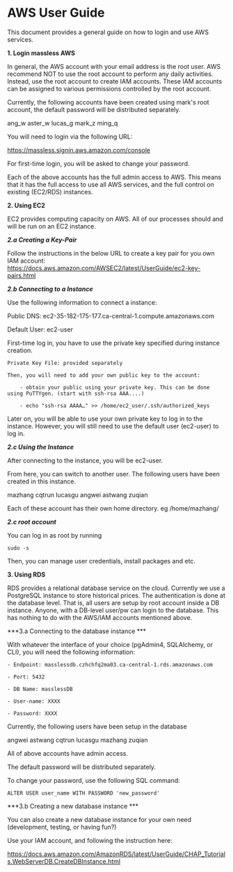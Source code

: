 # AWS User Guide

This document provides a general guide on how to login and use AWS services.

**1. Login massless AWS**

In general, the AWS account with your email address is the root user. AWS recommend NOT to use the root account to perform any daily activities.
Instead, use the root account to create IAM accounts. These IAM accounts can be assigned to various permissions controlled by the root account.

Currently, the following accounts have been created using mark's root account, the default password will be distributed separately.

ang_w
aster_w
lucas_g
mark_z
ming_q

You will need to login via the following URL:

https://massless.signin.aws.amazon.com/console

For first-time login, you will be asked to change your password.

Each of the above accounts has the full admin access to AWS.
This means that it has the full access to use all AWS services, and the full control on existing (EC2/RDS) instances.

**2. Using EC2**

EC2 provides computing capacity on AWS.
All of our processes should and will be run on an EC2 instance.

***2.a  Creating a Key-Pair***

Follow the instructions in the below URL to create a key pair for you own IAM account:
https://docs.aws.amazon.com/AWSEC2/latest/UserGuide/ec2-key-pairs.html

***2.b  Connecting to a Instance***

Use the following information to connect a instance:

Public DNS: ec2-35-182-175-177.ca-central-1.compute.amazonaws.com

Default User: ec2-user

First-time log in, you have to use the private key specified during instance creation.

	Private Key File: provided separately
    
	Then, you will need to add your own public key to the account:
    
		- obtain your public using your private key. This can be done using PuTTYgen. (start with ssh-rsa AAA....)
		
        - echo "ssh-rsa AAAA…" >> /home/ec2_user/.ssh/authorized_keys

Later on, you will be able to use your own private key to log in to the instance. However, you will still need to use the default user (ec2-user) to log in.

***2.c  Using the Instance***

After connecting to the instance, you will be ec2-user.

From here, you can switch to another user. The following users have been created in this instance.

mazhang
cqtrun
lucasgu
angwei
astwang
zuqian

Each of these account has their own home directory. eg /home/mazhang/


***2.c root account***

You can log in as root by running
 
```sudo -s```

Then, you can manage user credentials, install packages and etc.


**3. Using RDS**

RDS provides a relational database service on the cloud.
Currently we use a PostgreSQL instance to store historical prices.
The authentication is done at the database level. 
That is, all users are setup by root account inside a DB instance. Anyone, with a DB-level user/pw can login to the database.
This has nothing to do with the AWS/IAM accounts mentioned above.

***3.a  Connecting to the database instance ***

With whatever the interface of your choice (pgAdmin4, SQLAlchemy, or CLI), you will need the following information:

    - Endpoint: masslessdb.czhchfq2ma03.ca-central-1.rds.amazonaws.com

    - Port: 5432

    - DB Name: masslessDB

    - User-name: XXXX

    - Password: XXXX

Currently, the following users have been setup in the database

angwei
astwang
cqtrun
lucasgu
mazhang
zuqian

All of above accounts have admin access.

The default password will be distributed separately.

To change your password, use the following SQL command:

```ALTER USER user_name WITH PASSWORD 'new_password'```

***3.b  Creating a new database instance ***

You can also create a new database instance for your own need (development, testing, or having fun?)

Use your IAM account, and following the instruction here:

https://docs.aws.amazon.com/AmazonRDS/latest/UserGuide/CHAP_Tutorials.WebServerDB.CreateDBInstance.html





